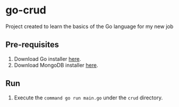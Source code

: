 # go-crud
Project created to learn the basics of the Go language for my new job

## Pre-requisites
1. Download Go installer [here](https://golang.org/dl/).
2. Download MongoDB installer [here](https://docs.mongodb.com/manual/administration/install-community/).

## Run
1. Execute the `command go run main.go` under the `crud` directory.
